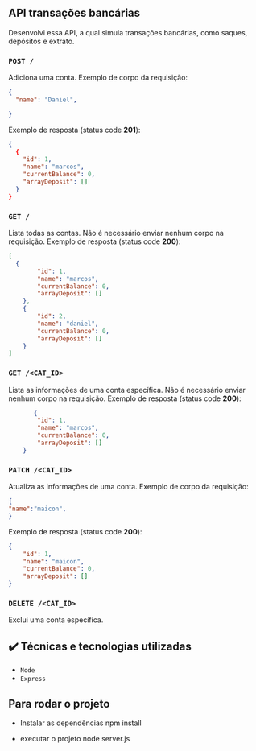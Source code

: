 ## API transações bancárias

Desenvolvi essa API, a qual simula transações bancárias, como saques, depósitos e extrato.

### `POST /`

Adiciona uma conta. Exemplo de corpo da requisição:

```json
{
  "name": "Daniel",

}
```

Exemplo de resposta (status code **201**):

```json
{
  {
	"id": 1,
	"name": "marcos",
	"currentBalance": 0,
	"arrayDeposit": []
  }
}
```

### `GET /`

Lista todas as contas. Não é necessário enviar nenhum corpo na requisição.
Exemplo de resposta (status code **200**):

```json
[
  {
		"id": 1,
		"name": "marcos",
		"currentBalance": 0,
		"arrayDeposit": []
	},
	{
		"id": 2,
		"name": "daniel",
		"currentBalance": 0,
		"arrayDeposit": []
	}
]
```

### `GET /<CAT_ID>`

Lista as informações de uma conta específica. Não é necessário enviar nenhum
corpo na requisição. Exemplo de resposta (status code **200**):

```json
       {
		"id": 1,
		"name": "marcos",
		"currentBalance": 0,
		"arrayDeposit": []
	}
```

### `PATCH /<CAT_ID>`

Atualiza as informações de uma conta. Exemplo de corpo da requisição:

```json
{
"name":"maicon",
}
```

Exemplo de resposta (status code **200**):

```json
{
	"id": 1,
	"name": "maicon",
	"currentBalance": 0,
	"arrayDeposit": []
}
```

### `DELETE /<CAT_ID>`

Exclui uma conta específica.


## ✔️ Técnicas e tecnologias utilizadas

- ``Node``
- ``Express``

## Para rodar o projeto
- Instalar as dependências 
npm install

- executar o projeto node server.js

